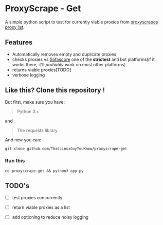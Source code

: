 # ProxyScrape - Get

A simple python script to test for currently viable proxies from [proxyscrapes proxy list]('https://proxyscrape.com/free-proxy-list').

## Features

* Automatically removes empty and duplicate proxies
* checks proxies vs [Sofascore]('https://sofascore.com') one of the **strictest** anti bot platforms(if it works there, it'll *probably* work on most other platforms)
* returns viable proxies[TODO]
* verbose logging

## Like this? Clone this repository !

But first, make sure you have:

> Python 3.+ 

and

> The requests library

And now you can:

```
git clone github.com/ThatLinuxGuyYouKnow/proxyscrape-get
```

### Run this

```
cd proxyscrape-get && python3 app.py
```

## TODO's
- [ ] test proxies concurrently
- [ ] return viable proxies as a list
- [ ] add optioning to reduce noisy logging


